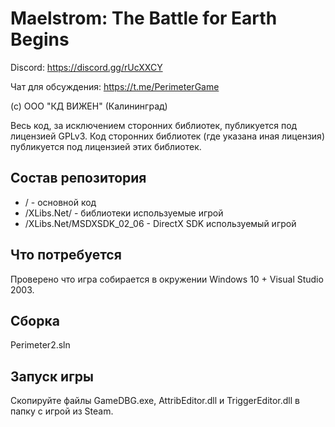 # Maelstrom: The Battle for Earth Begins

Discord: https://discord.gg/rUcXXCY

Чат для обсуждения: https://t.me/PerimeterGame

(с) ООО "КД ВИЖЕН" (Калининград)

Весь код, за исключением сторонних библиотек, публикуется под лицензией GPLv3. Код сторонних библиотек (где указана иная лицензия) публикуется под лицензией этих библиотек.

## Состав репозитория

* / - основной код
* /XLibs.Net/ - библиотеки используемые игрой
* /XLibs.Net/MSDXSDK_02_06 - DirectX SDK используемый игрой

## Что потребуется

Проверено что игра собирается в окружении Windows 10 + Visual Studio 2003.

## Сборка

Perimeter2.sln

## Запуск игры
Скопируйте файлы GameDBG.exe, AttribEditor.dll и TriggerEditor.dll в папку с игрой из Steam.
